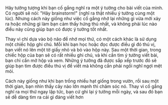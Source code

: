 Hãy tưởng tượng khi bạn cố gắng nghĩ ra một ý tưởng cho bài viết của mình. Có người sẽ nói: "Hãy brainstorm!" (nghĩ ra thật nhiều ý tưởng cùng một lúc). Nhưng cách này giống như việc cố gắng nhớ lại những gì vừa mới xảy ra hoặc những gì làm bạn cảm thấy hứng thú nhất, và không phải lúc nào điều này cũng giúp bạn có được ý tưởng tốt nhất.

Thay vì chỉ dựa vào bộ não để nhớ mọi thứ, có một cách khác là sử dụng một chiếc hộp ghi chú. Mỗi khi bạn học hoặc đọc được điều gì đó thú vị, bạn viết nó lên một tờ giấy nhỏ và bỏ vào hộp này. Sau một thời gian, trong chiếc hộp của bạn sẽ có rất nhiều ghi chú, và khi cần tìm ý tưởng viết bài, bạn chỉ cần mở hộp và xem. Những ý tưởng đã được sắp xếp trước đó sẽ giúp bạn tìm được điều thú vị để viết mà không cần phải ngồi nghĩ ngợi mệt mỏi.

Cách này giống như khi bạn trồng nhiều hạt giống trong vườn, rồi sau một thời gian, bạn nhìn thấy cây nào lớn mạnh thì chăm sóc nó. Thay vì cố gắng nghĩ ra mọi thứ ngay lập tức, bạn cứ ghi lại ý tưởng mỗi ngày, và sau đó bạn sẽ dễ dàng tìm ra cái gì đáng viết hơn